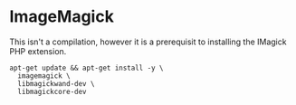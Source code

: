 # ImageMagick

This isn't a compilation, however it is a prerequisit to installing the IMagick PHP extension.

```
apt-get update && apt-get install -y \
  imagemagick \
  libmagickwand-dev \
  libmagickcore-dev
```
